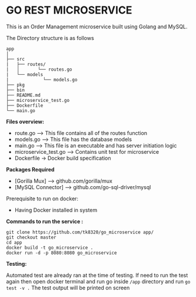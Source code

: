 # GO REST MICROSERVICE

This is an Order Management microservice built using Golang and MySQL.

The Directory structure is as follows

```
app
│
├── src
|	├── routes/
|	│   	└── routes.go
|	└── models
| 			  └── models.go
├── pkg
├── bin
├── README.md
├── microservice_test.go
├── Dockerfile
└── main.go
```
**Files overview:**
- route.go    --> This file contains all of the routes function
- models.go --> This file has the database models 
- main.go  	 --> This file is an  executable and has server initiation logic
- microservice_test.go --> Contains unit test for microservice
-  Dockerfile -> Docker build specification
 
**Packages Required**

-  [Gorilla Mux] --> github.com/gorilla/mux
- [MySQL Connector] --> github.com/go-sql-driver/mysql

Prerequisite to run on docker:
- Having Docker installed in system

**Commands to run the service :**

```
git clone https://github.com/tk8320/go_microservice app/
git checkout master
cd app
docker build -t go_microservice .
docker run -d -p 8080:8080 go_microservice
```

**Testing:**
  
  Automated test are already ran at the time of testing.
  If need to run the test again then open docker terminal and run go inside `/app` directory and run `go test -v .`
  The test output will be printed on screen
